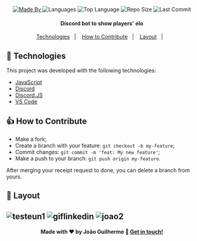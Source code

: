 
<p align="center">
  <a href="https://www.linkedin.com/in/joaoguilherme38/">
  <img alt="Made By" src="https://img.shields.io/static/v1?label=Made%20By&message=Joao%20Guilherme&color=purple&style=for-the-badge">
	</a>
  
  <img alt="Languages" src="https://img.shields.io/github/languages/count/joaochioda/discord-bot-lol?style=for-the-badge">
  
  <img alt="Top Language" src="https://img.shields.io/github/languages/top/joaochioda/discord-bot-lol?style=for-the-badge">
  
  <img alt="Repo Size" src="https://img.shields.io/github/repo-size/joaochioda/discord-bot-lol?style=for-the-badge">
  
  <img alt="Last Commit" src="https://img.shields.io/github/last-commit/joaochioda/discord-bot-lol?style=for-the-badge">
</p>

<h4 align="center">
  <p>Discord bot to show players' elo</p>
</h4>

<p align="center">
  <a href="#rocket-technologies">Technologies</a>&nbsp;&nbsp;&nbsp;|&nbsp;&nbsp;&nbsp;
  <a href="#thumbsup-how-to-contribute">How to Contribute</a>&nbsp;&nbsp;&nbsp;|&nbsp;&nbsp;&nbsp;
  <a href="#art-layout">Layout</a>&nbsp;&nbsp;&nbsp;|&nbsp;&nbsp;&nbsp;
</p>

## :rocket: Technologies

This project was developed with the following technologies:

- [JavaScript](https://developer.mozilla.org/pt-BR/docs/Web/JavaScript)
- [Discord](https://discord.com/)
- [Discord.JS](https://discord.js.org/)
- [VS Code][vc]


## :thumbsup: How to Contribute

- Make a fork;
- Create a branch with your feature: `git checkout -b my-feature`;
- Commit changes: `git commit -m 'feat: My new feature'`;
- Make a push to your branch: `git push origin my-feature`.

After merging your receipt request to done, you can delete a branch from yours.

## :art: Layout
![testeun1](https://user-images.githubusercontent.com/47106171/104138965-cb82c480-5386-11eb-8b4b-1c7f44c64bc3.gif)
![giflinkedin](https://user-images.githubusercontent.com/47106171/104140743-a5aeed00-5391-11eb-88d4-7617c99153a0.gif)
![joao2](https://user-images.githubusercontent.com/47106171/104138964-ca519780-5386-11eb-9c15-57db13051737.PNG)
---

<h4 align="center">
    Made with ♥ by João Guilherme 👋 <a href="https://www.linkedin.com/in/joaoguilherme38/" target="_blank">Get in touch!</a>
</h4>

[nodejs]: https://nodejs.org/
[yarn]: https://yarnpkg.com/
[git]: https://git-scm.com
[vc]: https://code.visualstudio.com/

